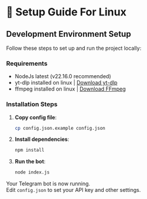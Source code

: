 # 🚀 Setup Guide For Linux

## Development Environment Setup

Follow these steps to set up and run the project locally:

### Requirements
- NodeJs latest (v22.16.0 recommended)
- yt-dlp installed on linux | [Download yt-dlp](https://github.com/yt-dlp/yt-dlp)
- ffmpeg installed on linux | [Download FFmpeg](https://ffmpeg.org/download.html)

### Installation Steps

1. **Copy config file**:
   ```bash
   cp config.json.example config.json
   ```

2. **Install dependencies**:
   ```bash
   npm install
   ```

3. **Run the bot**:
   ```bash
   node index.js
   ```

Your Telegram bot is now running.  
Edit `config.json` to set your API key and other settings.
